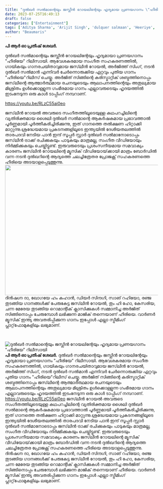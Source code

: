 ```yaml
---
title: "ദുൽഖർ സൽമാന്റെയും ജസ്ലീൻ റോയലിന്റേയും ഹൃദ്യമായ പ്രണയഗാനം \"ഹീരിയേ\" റിലീസായി"
date: 2023-07-25T16:49:13
draft: false
categories: ["Entertainment"]
tags: ['Aditya Sharma', 'Arijit Singh', 'dulquer salmaan', 'Heeriye', 'Jasleen Royal', 'Taani Tanvir']
author: "Beaumaris"
---
```


<strong>പി ആർ ഓ പ്രതീഷ് ശേഖർ.</strong>

ദുൽഖർ സൽമാന്റെയും ജസ്ലീൻ റോയലിന്റേയും ഹൃദ്യമായാ പ്രണയഗാനം "ഹീരിയേ" റിലീസായി. ആവേശകരമായ സംഗീത സഹകരണത്തിൽ, ഗായികയും ഗാനരചയിതാവുമായ ജസ്‌ലീൻ റോയൽ, അർജിത്ത് സിംഗ്, നടൻ ദുൽഖർ സൽമാൻ എന്നിവർ ചേർന്നൊരുക്കിയ ഏറ്റവും പുതിയ ഗാനം "ഹീരിയെ"റിലീസ് ചെയ്തു. അർജിത്‌ സിങ്ങിന്റെ കരിസ്മാറ്റിക് ശബ്ദത്തിനൊപ്പം ജസ്‌ലീന്റെ ആത്മാർത്ഥമായ രചനയുടെയും ആലാപനത്തിന്റെയും അതുല്യമായ മിശ്രിതം ഉൾക്കൊള്ളുന്ന ഗംഭീരമായ ഗാനം എല്ലാവരുടെയും ഹൃദയത്തിൽ ഇടംനേടുന്ന ഒരു കാൾ ടാപ്പിംഗ് നമ്പറാണ്.

https://youtu.be/RLzC55ai0eo

ജസ്‌ലീൻ റോയൽ അവരുടെ സംഗീതത്തിലൂടെയുള്ള കഥപറച്ചിലിന്റെ വ്യതിരിക്തമായ ശൈലി ദുൽഖർ സൽമാന്റെ ആകർഷകമായ പ്രഭാവത്താൽ പൂർണ്ണമായി പൂർത്തീകരിച്ചിരിക്കുന്നു, ഇത് ഗാനത്തെ തൽക്ഷണ ഹിറ്റാക്കി മാറ്റുന്നു.ശ്രദ്ധേയമായ പ്രകടനങ്ങളിലൂടെ ഇന്ത്യയിൽ ദേശീയതലത്തിൽ താരപദവി നേടിയ പാൻ ഇന്ദ് സൂപ്പർ സ്റ്റാർ ദുൽഖർ സൽമാനോടൊപ്പം ജസ്‌ലീൻ ട്രാക്ക് രചിക്കുകയും പാടുകയും മാത്രമല്ല, സംഗീത വീഡിയോയും നിർമ്മിക്കുകയും ചെയ്തിട്ടുണ്ട്. ഇരുവരുടെയും പ്രശംസനീയമായ സമവാക്യം കാരണം ജസ്‌ലീൻ റോയലിന്റെ മ്യൂസിക് വീഡിയോയ്‌ക്കായി മാത്രം ബോർഡിൽ വന്ന നടൻ ദുൽഖറിന്റെ ആദ്യത്തെ ചലച്ചിത്രേതര പ്രോജക്റ്റ് സഹകരണത്തെ ഹീരിയെ അടയാളപ്പെടുത്തുന്നു.
<a href="https://cdn.boolokam.com/articles/2023/07/fffffff-3.jpg"><img class="size-large wp-image-404645 aligncenter" src="https://cdn.boolokam.com/articles/2023/07/fffffff-3-1024x430.jpg" alt="" width="1024" height="430" /></a>ദിൻഷഗ്ന ദാ, ഖോഗയേ ഹം കഹാൻ, ഡിയർ സിന്ദഗി, സാങ് റഹിയോ, രഞ്ജ തുടങ്ങിയ ഗാനങ്ങൾക്ക് പേരുകേട്ട ജസ്‌ലീൻ റോയൽ, തും ഹി ഹോ, കേസരിയ, ചന്ന മേരേയ തുടങ്ങിയ റൊമാന്റിക് ക്ലാസിക്കുകൾ സമ്മാനിച്ച അർജിത്‌ സിങ്ങിനൊപ്പം ചേരുമ്പോൾ ലഭിക്കുന്ന മാജിക് തന്നെയാണ് ഹീരിയെ. വാർണർ മ്യൂസിക് ഇന്ത്യ അവതരിപ്പിക്കുന്ന ഗാനം ഇപ്പോൾ എല്ലാ സ്ട്രീമിംഗ് പ്ലാറ്റ്‌ഫോമുകളിലും ലഭ്യമാണ്.

&nbsp;


![ദുൽഖർ സൽമാന്റെയും ജസ്ലീൻ റോയലിന്റേയും ഹൃദ്യമായ പ്രണയഗാനം "ഹീരിയേ" റിലീസായി](https://cdn.boolokam.com/articles/2023/07/fffffff-3-1024x430.jpg)**പി ആർ ഓ പ്രതീഷ് ശേഖർ.** ദുൽഖർ സൽമാന്റെയും ജസ്ലീൻ റോയലിന്റേയും ഹൃദ്യമായാ പ്രണയഗാനം "ഹീരിയേ" റിലീസായി. ആവേശകരമായ സംഗീത സഹകരണത്തിൽ, ഗായികയും ഗാനരചയിതാവുമായ ജസ്‌ലീൻ റോയൽ, അർജിത്ത് സിംഗ്, നടൻ ദുൽഖർ സൽമാൻ എന്നിവർ ചേർന്നൊരുക്കിയ ഏറ്റവും പുതിയ ഗാനം "ഹീരിയെ"റിലീസ് ചെയ്തു. അർജിത്‌ സിങ്ങിന്റെ കരിസ്മാറ്റിക് ശബ്ദത്തിനൊപ്പം ജസ്‌ലീന്റെ ആത്മാർത്ഥമായ രചനയുടെയും ആലാപനത്തിന്റെയും അതുല്യമായ മിശ്രിതം ഉൾക്കൊള്ളുന്ന ഗംഭീരമായ ഗാനം എല്ലാവരുടെയും ഹൃദയത്തിൽ ഇടംനേടുന്ന ഒരു കാൾ ടാപ്പിംഗ് നമ്പറാണ്. https://youtu.be/RLzC55ai0eo ജസ്‌ലീൻ റോയൽ അവരുടെ സംഗീതത്തിലൂടെയുള്ള കഥപറച്ചിലിന്റെ വ്യതിരിക്തമായ ശൈലി ദുൽഖർ സൽമാന്റെ ആകർഷകമായ പ്രഭാവത്താൽ പൂർണ്ണമായി പൂർത്തീകരിച്ചിരിക്കുന്നു, ഇത് ഗാനത്തെ തൽക്ഷണ ഹിറ്റാക്കി മാറ്റുന്നു.ശ്രദ്ധേയമായ പ്രകടനങ്ങളിലൂടെ ഇന്ത്യയിൽ ദേശീയതലത്തിൽ താരപദവി നേടിയ പാൻ ഇന്ദ് സൂപ്പർ സ്റ്റാർ ദുൽഖർ സൽമാനോടൊപ്പം ജസ്‌ലീൻ ട്രാക്ക് രചിക്കുകയും പാടുകയും മാത്രമല്ല, സംഗീത വീഡിയോയും നിർമ്മിക്കുകയും ചെയ്തിട്ടുണ്ട്. ഇരുവരുടെയും പ്രശംസനീയമായ സമവാക്യം കാരണം ജസ്‌ലീൻ റോയലിന്റെ മ്യൂസിക് വീഡിയോയ്‌ക്കായി മാത്രം ബോർഡിൽ വന്ന നടൻ ദുൽഖറിന്റെ ആദ്യത്തെ ചലച്ചിത്രേതര പ്രോജക്റ്റ് സഹകരണത്തെ ഹീരിയെ അടയാളപ്പെടുത്തുന്നു. [](https://cdn.boolokam.com/articles/2023/07/fffffff-3.jpg)ദിൻഷഗ്ന ദാ, ഖോഗയേ ഹം കഹാൻ, ഡിയർ സിന്ദഗി, സാങ് റഹിയോ, രഞ്ജ തുടങ്ങിയ ഗാനങ്ങൾക്ക് പേരുകേട്ട ജസ്‌ലീൻ റോയൽ, തും ഹി ഹോ, കേസരിയ, ചന്ന മേരേയ തുടങ്ങിയ റൊമാന്റിക് ക്ലാസിക്കുകൾ സമ്മാനിച്ച അർജിത്‌ സിങ്ങിനൊപ്പം ചേരുമ്പോൾ ലഭിക്കുന്ന മാജിക് തന്നെയാണ് ഹീരിയെ. വാർണർ മ്യൂസിക് ഇന്ത്യ അവതരിപ്പിക്കുന്ന ഗാനം ഇപ്പോൾ എല്ലാ സ്ട്രീമിംഗ് പ്ലാറ്റ്‌ഫോമുകളിലും ലഭ്യമാണ്. 
